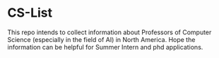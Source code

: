 # CS-List

This repo intends to collect information about Professors of Computer Science (especially in the field of AI) in North America. Hope the information can be helpful for Summer Intern and phd applications.
